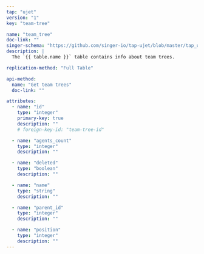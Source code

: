 ```yaml
---
tap: "ujet"
version: "1"
key: "team-tree"

name: "team_tree"
doc-link: ""
singer-schema: "https://github.com/singer-io/tap-ujet/blob/master/tap_ujet/schemas/team_tree.json"
description: |
  The `{{ table.name }}` table contains info about team trees.

replication-method: "Full Table"

api-method:
  name: "Get team trees"
  doc-link: ""

attributes:
  - name: "id"
    type: "integer"
    primary-key: true
    description: ""
    # foreign-key-id: "team-tree-id"

  - name: "agents_count"
    type: "integer"
    description: ""

  - name: "deleted"
    type: "boolean"
    description: ""

  - name: "name"
    type: "string"
    description: ""

  - name: "parent_id"
    type: "integer"
    description: ""

  - name: "position"
    type: "integer"
    description: ""
---
```

